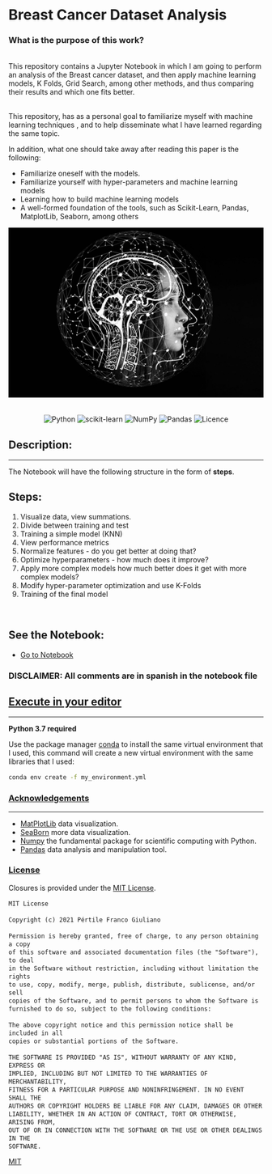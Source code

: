 # Breast Cancer Dataset Analysis

### **What is the purpose of this work?**

<br>
This repository contains a Jupyter Notebook in which I am going to perform an analysis of the Breast cancer dataset, and then apply machine learning models, K Folds, Grid Search, among other methods, and thus comparing their results and which one fits better.
<br>
<br>

This repository, has as a personal goal to familiarize myself with machine learning techniques
, and to help disseminate what I have learned regarding the same topic.

In addition, what one should take away after reading this paper is the following:

-   Familiarize oneself with the models.
-   Familiarize yourself with hyper-parameters and machine learning models
-   Learning how to build machine learning models
-   A well-formed foundation of the tools, such as Scikit-Learn, Pandas, MatplotLib, Seaborn, among others

<div align="center">

![Imgur](photo.jpg)
&nbsp;&nbsp;&nbsp;&nbsp;&nbsp;&nbsp;&nbsp;&nbsp;&nbsp;&nbsp;&nbsp;&nbsp;&nbsp;&nbsp;&nbsp;&nbsp;&nbsp;&nbsp;&nbsp;

![Python](https://img.shields.io/badge/python-3670A0?style=for-the-badge&logo=python&logoColor=ffdd54)
![scikit-learn](https://img.shields.io/badge/scikit--learn-%23F7931E.svg?style=for-the-badge&logo=scikit-learn&logoColor=white)
![NumPy](https://img.shields.io/badge/numpy-%23013243.svg?style=for-the-badge&logo=numpy&logoColor=white)
![Pandas](https://img.shields.io/badge/pandas-%23150458.svg?style=for-the-badge&logo=pandas&logoColor=white)
![Licence](https://img.shields.io/github/license/Ileriayo/markdown-badges?style=for-the-badge)

</div>




## Description:
---
The Notebook will have the following structure in the form of **steps**.


## Steps:

1. Visualize data, view summations.
2. Divide between training and test
3. Training a simple model (KNN)
4. View performance metrics
5. Normalize features - do you get better at doing that?
6. Optimize hyperparameters - how much does it improve?
7. Apply more complex models how much better does it get with more complex models?
8. Modify hyper-parameter optimization and use K-Folds
9. Training of the final model

<br>

## See the Notebook:

-   [Go to Notebook](https://github.com/francofgp/Breast-Cancer-Dataset-Analysis/blob/main/Breast-Cancer.ipynb)
### **DISCLAIMER:** All comments are in spanish in the notebook file


## [Execute in your editor](#Execute-in-your-editor)

---

**Python 3.7 required**

Use the package manager [conda](https://docs.conda.io/projects/conda/en/latest/commands/install.html) to install the same virtual environment that I used, this command will create a new virtual environment with the same libraries that I used:

```bash
conda env create -f my_environment.yml
```

### [Acknowledgements](#Acknowledgements)

---

-   [MatPlotLib](https://matplotlib.org/) data visualization.
-   [SeaBorn](https://seaborn.pydata.org/) more data visualization.
-   [Numpy](https://numpy.org/) the fundamental package for scientific computing with Python.
-   [Pandas](https://pandas.pydata.org/) data analysis and manipulation tool.

### [License](#license)

Closures is provided under the [MIT License](https://github.com/vhesener/Closures/blob/master/LICENSE).

```text
MIT License

Copyright (c) 2021 Pértile Franco Giuliano

Permission is hereby granted, free of charge, to any person obtaining a copy
of this software and associated documentation files (the "Software"), to deal
in the Software without restriction, including without limitation the rights
to use, copy, modify, merge, publish, distribute, sublicense, and/or sell
copies of the Software, and to permit persons to whom the Software is
furnished to do so, subject to the following conditions:

The above copyright notice and this permission notice shall be included in all
copies or substantial portions of the Software.

THE SOFTWARE IS PROVIDED "AS IS", WITHOUT WARRANTY OF ANY KIND, EXPRESS OR
IMPLIED, INCLUDING BUT NOT LIMITED TO THE WARRANTIES OF MERCHANTABILITY,
FITNESS FOR A PARTICULAR PURPOSE AND NONINFRINGEMENT. IN NO EVENT SHALL THE
AUTHORS OR COPYRIGHT HOLDERS BE LIABLE FOR ANY CLAIM, DAMAGES OR OTHER
LIABILITY, WHETHER IN AN ACTION OF CONTRACT, TORT OR OTHERWISE, ARISING FROM,
OUT OF OR IN CONNECTION WITH THE SOFTWARE OR THE USE OR OTHER DEALINGS IN THE
SOFTWARE.
```

[MIT](https://choosealicense.com/licenses/mit/)
